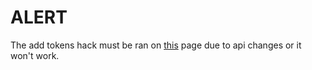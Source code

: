 # ALERT

The add tokens hack must be ran on [this](https://play.blooket.com) page due to api changes or it won't work.
